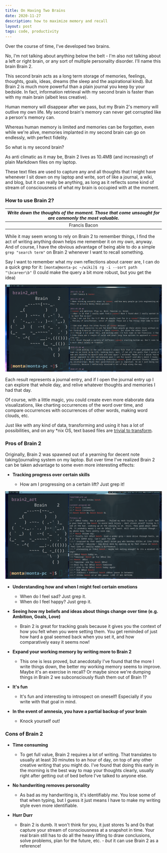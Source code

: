 ```yaml
---
title: On Having Two Brains
date: 2020-11-27
description: how to maximize memory and recall
layout: post
tags: code, productivity
---
```

Over the course of time, I've developed two brains.

No, I'm not talking about anything below the belt - I'm also not talking about a left or right brain, or any sort of multiple personality disorder. I'll name this brain Brain 2.

This second brain acts as a long term storage of memories, feelings, thoughts, goals, ideas, dreams (the sleep and the aspirational kind). But Brain 2 is much more powerful than a plain journal you keep by your bedside. In fact, information retrieval with my second brain is faster than with my main brain (albeit less creative). 

Human memory will disappear after we pass, but my Brain 2's  memory will outlive my own life. My second brain's memory can never get corrupted like a person's memory can.

Whereas human memory is limited and memories can be forgotten, even while we're alive, memories implanted in my second brain can go on endlessly, with perfect fidelity. 

So what is my second brain?

As anti climatic as it may be, Brain 2 lives as 10.4MB (and increasing!) of plain Markdown files on my laptop. 

These text files are used to capture any and all thoughts that I might have whenever I sit down on my laptop and write, sort of like a journal, a wiki, and blog, but it can really be anything, as long as it reflects some kind of stream of consciousness of what my brain is occupied with at the moment.

### How to use Brain 2?

|*Write down the thoughts of the moment. Those that come unsought for are commonly the most valuable.*|
|:--:|
|Francis Bacon|


While it may seem wrong to rely on Brain 2 to remember things, I find the act of writing anything down helps me remember it on my own, anyway. And of course, I have the obvious advantage of being able to do a simple 
`grep "search term"`
on Brain 2 whenever I want to recall something.

Say I want to remember what my own reflections about career are, I can do a quick grep for it:
`[monta@monta-pc ~/wiki]$ rg -i --sort path "\bcareer\b"`
(I could make the query a bit more robust, but you get the idea)

![](/assets/brain2.png)

Each result represents a journal entry, and if I open the journal entry up I can explore that whole day, and relive whatever thoughts and memories I had that day. 

Of course, with a little magic, you could create even more elaborate data visualizations, like charting occurrences of the word over time, and compare occurrences with occurrences of other words, making word clouds, etc. 

Just like with any kind of data, transforming and using it has a lot of possibilities, and on any \*nix OS, text based files are [trivial to transform](https://tldp.org/LDP/abs/html/textproc.html).

### Pros of Brain 2

Originally, Brain 2 was spawned out of a yearning for decent note taking/journaling system on my laptop. But over time I've realized Brain 2 can be taken advantage to some even more interesting effects:

* **Tracking progress over certain skills**

	* How am I progressing on a certain lift? Just grep it!

![](/assets/benchgrep.png)

* **Understanding how and when I might feel certain emotions**
	* When do I feel sad? Just grep it. 
	* When do I feel happy? Just grep it.

* **Seeing how my beliefs and ideas about things change over time (e.g. Ambition, Goals, Love)**
	* Brain 2 is great for tracking goals because it gives you the context of how you felt when you were setting them. You get reminded of just how hard a goal seemed back when you set it, and how comparatively easy it seems now!

* **Expand your working memory by writing more to Brain 2**
	* This one is less proved, but anecdotally I've found that the more I write things down, the better my working memory seems to improve. Maybe it's an exercise in recall? Or maybe since we're dumping things in Brain 2 we subconsciously flush them out of Brain 1?

* **It's fun**
	* It's fun and interesting to introspect on oneself! Especially if you write with that goal in mind.

* **In the event of amnesia, you have a partial backup of your brain**
	* Knock yourself out!

### Cons of Brain 2

* **Time consuming**
	* To get full value, Brain 2 requires a lot of writing.  That translates to usually at least 30 minutes to an hour of day, on top of any other creative writing that you might do. I've found that doing this early in the morning is the best way to map your thoughts clearly, usually right after getting out of bed before I've talked to anyone else.

* **No handwriting removes personality**
	* As bad as my handwriting is, it's identifiably *me*. You lose some of that when typing, but I guess it just means I have to make my writing style even more identifiable.

* **Hurr Durr**
	* Brain 2 is dumb. It won't think for you, it just stores 1s and 0s that capture your stream of consciousness at a snapshot in time. Your real brain still has to do all the heavy lifting to draw conclusions, solve problems, plan for the future, etc. - _but_ it can use Brain 2 as a reference!

